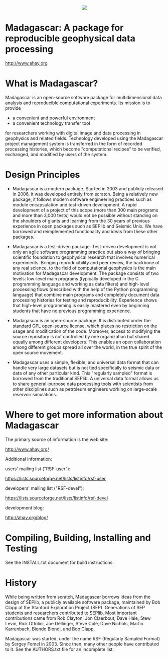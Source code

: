 <p align="center">
  <img src=http://www.ahay.org//wikilocal/style/Madagascar2.png>
</p>

Madagascar: A package for reproducible geophysical data processing
===================================================================

http://www.ahay.org

What is Madagascar?
===================
Madagascar is an open-source software package for multidimensional data
analysis and reproducible computational experiments. Its mission is to
provide

* a convenient and powerful environment
* a convenient technology transfer tool 

for researchers working with digital image and data processing in
geophysics and related fields. Technology developed using the
Madagascar project management system is transferred in the form of
recorded processing histories, which become "computational recipes" to
be verified, exchanged, and modified by users of the system.


Design Principles
=================

* Madagascar is a modern package. Started in 2003 and publicly released in
2006, it was developed entirely from scratch. Being a relatively new package,
it follows modern software engineering practices such as module
encapsulation and test-driven development. A rapid development of a project
of this scope (more than 300 main programs and more than 3,000 tests) would
not be possible without standing on the shoulders of giants and learning
from the 30 years of previous experience in open packages such as SEPlib and
Seismic Unix. We have borrowed and reimplemented functionality and ideas
from these other packages.

* Madagascar is a test-driven package. Test-driven development is not only an
agile software programming practice but also a way of bringing scientific
foundation to geophysical research that involves numerical experiments.
Bringing reproducibility and peer review, the backbone of any real science,
to the field of computational geophysics is the main motivation for
Madagascar development. The package consists of two levels: low-level main
programs (typically developed in the C programming language and working as
data filters) and high-level processing flows (described with the help of
the Python programming language) that combine main programs and completely
document data processing histories for testing and reproducibility.
Experience shows that high-level programming is easily mastered even by
beginning students that have no previous programming experience.

* Madagascar is an open-source package. It is distributed under the standard
GPL open-source license, which places no restriction on the usage and
modification of the code. Moreover, access to modifying the source
repository is not controlled by one organization but shared equally among
different developers. This enables an open collaboration among different
groups spread all over the world, in the true spirit of the open source
movement.

* Madagascar uses a simple, flexible, and universal data format that can
handle very large datasets but is not tied specifically to seismic data or
data of any other particular kind. This "regularly sampled" format is
borrowed from the traditional SEPlib. A universal data format allows us to
share general-purpose data processing tools with scientists from other
disciplines such as petroleum engineers working on large-scale reservoir
simulations.

Where to get more information about Madagascar
==============================================
The primary source of information is the web site:

http://www.ahay.org/

Additional information:

users' mailing list ("RSF-user"):

https://lists.sourceforge.net/lists/listinfo/rsf-user

developers' mailing list ("RSF-devel"):

https://lists.sourceforge.net/lists/listinfo/rsf-devel

development blog:

http://ahay.org/blog/

Compiling, Building, Installing and Testing
===========================================
See the INSTALL.txt document for build instructions.

History
=======
While being written from scratch, Madagascar borrows ideas from the
design of SEPlib, a publicly available software package, maintained by
Bob Clapp at the Stanford Exploration Project (SEP). Generations of
SEP students and researchers contributed to SEPlib. Most important
contributions came from Rob Clayton, Jon Claerbout, Dave Hale, Stew
Levin, Rick Ottolini, Joe Dellinger, Steve Cole, Dave Nichols, Martin
Karrenbach, Biondo Biondi, and Bob Clapp.

Madagascar was started, under the name RSF (Regularly Sampled Format)
by Sergey Fomel in 2003. Since then, many other people have
contributed to it. See the AUTHORS.txt file for an incomplete list.
